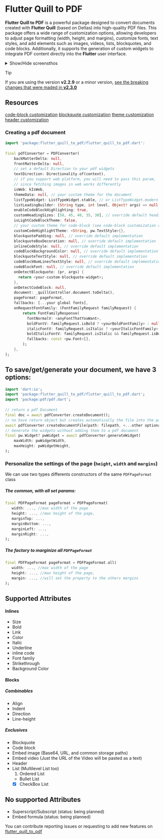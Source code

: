# Flutter Quill to PDF

**Flutter Quill to PDF** is a powerful package designed to convert documents created with **Flutter Quill** (based on Deltas) into high-quality PDF files. This package offers a wide range of customization options, allowing developers to adjust page formatting (width, height, and margins), customize fonts, text styles, and add elements such as images, videos, lists, blockquotes, and code blocks. Additionally, it supports the generation of custom widgets to integrate PDF content directly into the **Flutter** user interface. 

<details>
    <summary>Show/Hide screensthos</summary>
    <img src="assets/demo_to_pdf.png" style="width: 65%;"/>
    <img src="assets/result_demo_to_pdf.png" style="width: 50%; height: 50%"/>
</details>

> [!TIP]
> If you are using the version **v2.2.9** or a minor version, [see the breaking changes that were maded in **v2.3.0**](https://github.com/CatHood0/flutter_quill_to_pdf/blob/master/CHANGELOG.md#230)

## Resources

[code-block customization](https://github.com/CatHood0/flutter_quill_to_pdf/blob/master/doc/code-block.md)
[blockquote customization](https://github.com/CatHood0/flutter_quill_to_pdf/blob/master/doc/blockquote.md)
[theme customization](https://github.com/CatHood0/flutter_quill_to_pdf/blob/master/doc/theme.md)
[header customization](https://github.com/CatHood0/flutter_quill_to_pdf/blob/master/doc/header.md)

### Creating a pdf document

```dart
import 'package:flutter_quill_to_pdf/flutter_quill_to_pdf.dart':

final pdfConverter = PDFConverter(
    backMatterDelta: null,
    frontMatterDelta: null,
    // set a default Direction to your pdf widgets
    textDirection: Directionality.of(context), 
    // if you support web platform, you will need to pass this param, 
    // since fetching images in web works differently
    isWeb: kIsWeb,
    themeData: null, // your custom theme for the document
    listTypeWidget: ListTypeWidget.stable, // or ListTypeWidget.modern
    listLeadingBuilder: (String type, int level, Object? args) => null,
    enableCodeBlockHighlighting: true, 
    customHeadingSizes: [50, 45, 40, 35, 30], // override default heading sizes
    isLightCodeBlockTheme: false,
    // your custom theme for code-block (see code-block customization resource)
    customCodeHighlightTheme: <String, pw.TextStyle>{},
    blockquotePadding: null, // override default implementation
    blockquoteBoxDecoration: null, // override default implementation
    inlineCodeStyle: null, // override default implementation
    codeBlockBackgroundColor: null, // override default implementation
    blockquoteTextStyle: null, // override default implementation
    codeBlockNumLinesTextStyle: null, // override default implementation
    codeBlockFont: null, // override default implementation
    onDetectBlockquote: (pr, args) {
      return <your-custom-blockquote-widget>;
    },
    onDetectCodeBlock: null,
    document: _quillController.document.toDelta(),
    pageFormat: pageFormat,
    fallbacks: [...your global fonts],
    onRequestFontFamily: (FontFamilyRequest familyRequest) {
        return FontFamilyResponse(
          fontNormalV: <anyFontThatYouWant>, 
          boldFontV: familyRequest.isBold ? <yourBoldFontFamily> : null,
          italicFontV: familyRequest.isItalic ? <yourItalicFontFamily> : null,
          boldItalicFontV: familyRequest.isItalic && familyRequest.isBold ? <yourBoldItalicFontFamily> : null,
          fallbacks: const <pw.Font>[],
        );
    },
);
```

## To save/get/generate your document, we have 3 options:

```dart
import 'dart:io';
import 'package:flutter_quill_to_pdf/flutter_quill_to_pdf.dart';
import 'package:pdf/pdf.dart';

// return a pdf Document
final doc = await pdfConverter.createDocument();
// no have return object but creates automatically the file into the path
await pdfConverter.createDocumentFile(path: filepath, <...other optional params>);
// Generate the widgets without adding them to a pdf document
final pw.Widget? pwWidget = await pdfConverter.generateWidget(
    maxWidth: pwWidgetWidth,
    maxHeight: pwWidgetHeight,
);
```

### Personalize the settings of the page (`height`, `width` and `margins`)

We can use two types differents constructors of the same `PDFPageFormat` class

##### The common, with all set params:

```dart
final PDFPageFormat pageFormat = PDFPageFormat(
   width: ..., //max width of the page
   height: ..., //max height of the page,
   marginTop: ...,
   marginBottom: ...,
   marginLeft: ...,
   marginRight: ...,
);
```

##### The factory to marginize all `PDFPageFormat`

```dart
final PDFPageFormat pageFormat = PDFPageFormat.all(
   width: ..., //max width of the page
   height: ..., //max height of the page,
   margin: ..., //will set the property to the others margins
);
```

## Supported Attributes 

#### Inlines

- Size
- Bold
- Link
- Color
- Italic
- Underline
- inline code 
- Font family
- Strikethrough
- Background Color

#### Blocks 
##### Combinables 

- Align
- Indent
- Direction
- Line-height

##### Exclusives

- Blockquote
- Code block
- Embed image (Base64, URL, and common storage paths)
- Embed video (Just the URL of the Video will be pasted as a text)
- Header
- List (Multilevel List too)
  1. Ordered List 
  *  Bullet List
  - [x] CheckBox List

## No supported Attributes

- Superscript/Subscript (status: being planned)
- Embed formula (status: being planned)

You can contribute reporting issues or requesting to add new features on [flutter_quill_to_pdf](https://github.com/CatHood0/flutter_quill_to_pdf)
